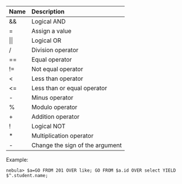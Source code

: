| Name   | Description   | 
|:----|:----|
| &&   | Logical AND   | 
| =   | Assign a value   | 
| \|\|   | Logical OR   | 
| /   | Division operator   | 
| ==   | Equal operator   | 
| !=   | Not equal operator   | 
| <   | Less than operator   | 
| <=   | Less than or equal operator   | 
| -   | Minus operator   | 
| %   | Modulo operator   | 
| +   | Addition operator   | 
| !   | Logical NOT   | 
| *   | Multiplication operator   | 
| -   | Change the sign of the argument   | 



Example:

```
nebula> $a=GO FROM 201 OVER like; GO FROM $a.id OVER select YIELD $^.student.name;
```